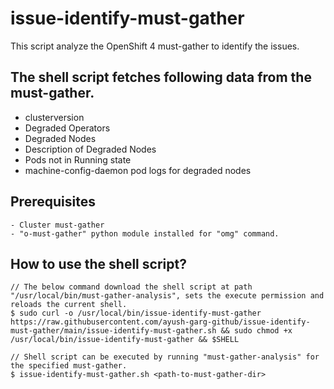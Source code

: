 # issue-identify-must-gather
This script analyze the OpenShift 4 must-gather to identify the issues.

## The shell script fetches following data from the must-gather.
- clusterversion
- Degraded Operators
- Degraded Nodes
- Description of Degraded Nodes
- Pods not in Running state
- machine-config-daemon pod logs for degraded nodes

## Prerequisites
```
- Cluster must-gather
- "o-must-gather" python module installed for "omg" command.
```
## How to use the shell script?
```
// The below command download the shell script at path "/usr/local/bin/must-gather-analysis", sets the execute permission and reloads the current shell.
$ sudo curl -o /usr/local/bin/issue-identify-must-gather https://raw.githubusercontent.com/ayush-garg-github/issue-identify-must-gather/main/issue-identify-must-gather.sh && sudo chmod +x /usr/local/bin/issue-identify-must-gather && $SHELL

// Shell script can be executed by running "must-gather-analysis" for the specified must-gather.
$ issue-identify-must-gather.sh <path-to-must-gather-dir>
```
